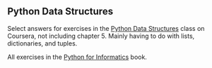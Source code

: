 ## Python Data Structures

Select answers for exercises in the [Python Data Structures](https://www.coursera.org/learn/python-data/home/welcome) class on Coursera, not including chapter 5. Mainly having to do with lists, dictionaries, and tuples. 

All exercises in the [Python for Informatics](http://www.pythonlearn.com/book.php) book. 